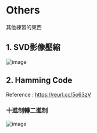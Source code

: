 # Others
其他練習的東西

## 1. SVD影像壓縮
![image](https://user-images.githubusercontent.com/83625018/117754459-f73a8c00-b24c-11eb-8751-fb059abe0e59.png)

## 2. Hamming Code
Reference : https://reurl.cc/5o63zV
### 十進制轉二進制
![image](https://user-images.githubusercontent.com/83625018/117947784-19163a80-b343-11eb-8f78-7f65a0d94a9c.png)

